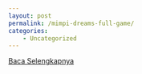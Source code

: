 ```yaml
---
layout: post
permalink: /mimpi-dreams-full-game/
categories:
    - Uncategorized
---
```


[Baca Selengkapnya](/03)